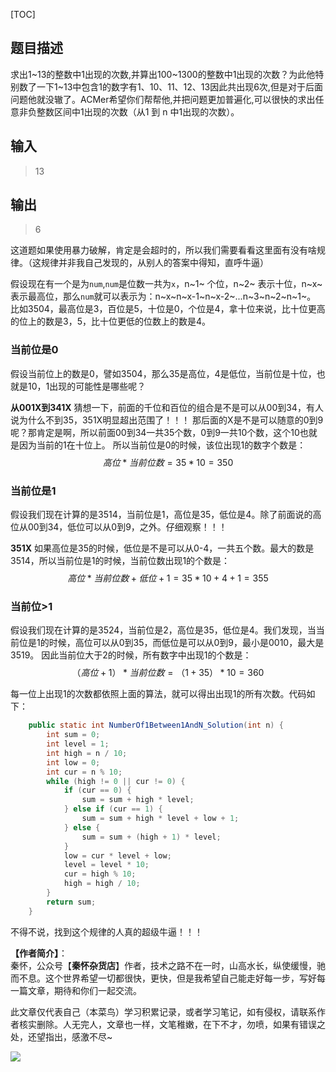 [TOC]

## 题目描述
求出1\~13的整数中1出现的次数,并算出100\~1300的整数中1出现的次数？为此他特别数了一下1~13中包含1的数字有1、10、11、12、13因此共出现6次,但是对于后面问题他就没辙了。ACMer希望你们帮帮他,并把问题更加普遍化,可以很快的求出任意非负整数区间中1出现的次数（从1 到 n 中1出现的次数）。

## 输入
> 13

## 输出
> 6

这道题如果使用暴力破解，肯定是会超时的，所以我们需要看看这里面有没有啥规律。（这规律并非我自己发现的，从别人的答案中得知，直呼牛逼）

假设现在有一个是为`num`,`num`是位数一共为`x`，n~1~ 个位，n~2~ 表示十位，n~x~ 表示最高位，那么`num`就可以表示为：n~x~n~x-1~n~x-2~...n~3~n~2~n~1~。
比如3504，最高位是3，百位是5，十位是0，个位是4，拿十位来说，比十位更高的位上的数是3，5，比十位更低的位数上的数是4。

### 当前位是0
假设当前位上的数是0，譬如3504，那么35是高位，4是低位，当前位是十位，也就是10，1出现的可能性是哪些呢？

**从001X到341X**
猜想一下，前面的千位和百位的组合是不是可以从00到34，有人说为什么不到35，351X明显超出范围了！！！
那后面的X是不是可以随意的0到9呢？那肯定是啊，所以前面00到34一共35个数，0到9一共10个数，这个10也就是因为当前的1在十位上。
所以当前位是0的时候，该位出现1的数字个数是：
$$
高位*当前位数 = 35 *10 =350
$$

### 当前位是1
假设我们现在计算的是3514，当前位是1，高位是35，低位是4。除了前面说的高位从00到34，低位可以从0到9，之外。仔细观察！！！

**351X**
如果高位是35的时候，低位是不是可以从0-4，一共五个数。最大的数是3514，所以当前位是1的时候，当前位数出现1的个数是：
$$
高位*当前位数+低位+1 = 35*10+4+1 = 355
$$

### 当前位>1
假设我们现在计算的是3524，当前位是2，高位是35，低位是4。我们发现，当当前位是1的时候，高位可以从0到35，而低位是可以从0到9，最小是0010，最大是3519。
因此当前位大于2的时候，所有数字中出现1的个数是：
$$
（高位+1）*当前位数 = （1+35）*10 = 360
$$


每一位上出现1的次数都依照上面的算法，就可以得出出现1的所有次数。代码如下：
```java
    public static int NumberOf1Between1AndN_Solution(int n) {
        int sum = 0;
        int level = 1;
        int high = n / 10;
        int low = 0;
        int cur = n % 10;
        while (high != 0 || cur != 0) {
            if (cur == 0) {
                sum = sum + high * level;
            } else if (cur == 1) {
                sum = sum + high * level + low + 1;
            } else {
                sum = sum + (high + 1) * level;
            }
            low = cur * level + low;
            level = level * 10;
            cur = high % 10;
            high = high / 10;
        }
        return sum;
    }
```
不得不说，找到这个规律的人真的超级牛逼！！！

**【作者简介】**：  
秦怀，公众号【**秦怀杂货店**】作者，技术之路不在一时，山高水长，纵使缓慢，驰而不息。这个世界希望一切都很快，更快，但是我希望自己能走好每一步，写好每一篇文章，期待和你们一起交流。

此文章仅代表自己（本菜鸟）学习积累记录，或者学习笔记，如有侵权，请联系作者核实删除。人无完人，文章也一样，文笔稚嫩，在下不才，勿喷，如果有错误之处，还望指出，感激不尽~ 


![](https://markdownpicture.oss-cn-qingdao.aliyuncs.com/blog/20201012000828.png)
